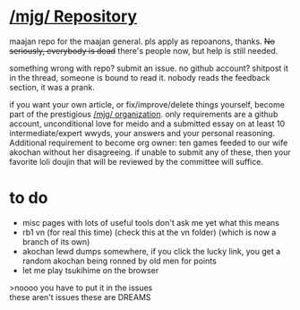 # [/mjg/ Repository](https://repo.riichi.moe)

maajan repo for the maajan general. pls apply as repoanons, thanks. ~~No seriously, everybody is dead~~ there's people now, but help is still needed.

something wrong with repo? submit an issue. no github account? shitpost it in the thread, someone is bound to read it. nobody reads the feedback section, it was a prank.

if you want your own article, or fix/improve/delete things yourself, become part of the prestigious [/mjg/ organization](https://github.com/vg-mjg). only requirements are a github account, unconditional love for meido and a submitted essay on at least 10 intermediate/expert wwyds, your answers and your personal reasoning. Additional requirement to become org owner: ten games feeded to our wife akochan without her disagreeing. if unable to submit any of these, then your favorite loli doujin that will be reviewed by the committee will suffice.

# to do
- misc pages with lots of useful tools don't ask me yet what this means
- rb1 vn (for real this time) (check this at the vn folder) (which is now a branch of its own)
- akochan lewd dumps somewhere, if you click the lucky link, you get a random akochan being ronned by old men for points
- let me play tsukihime on the browser

\>noooo you have to put it in the issues\
these aren't issues these are DREAMS
